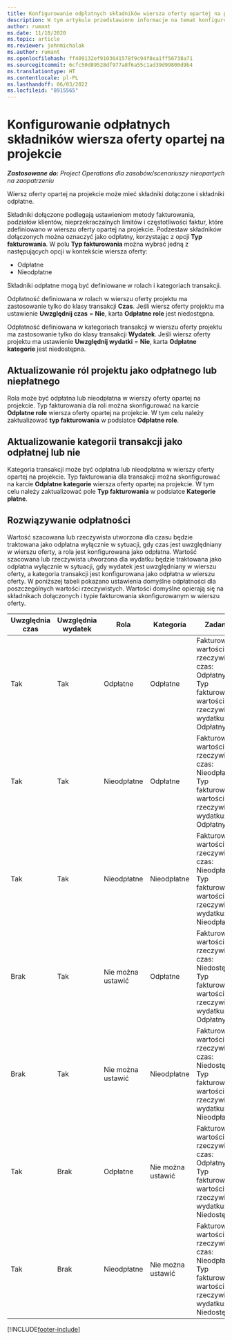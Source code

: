 ```yaml
---
title: Konfigurowanie odpłatnych składników wiersza oferty opartej na projekcie
description: W tym artykule przedstawiono informacje na temat konfigurowania składników uwzględnionych, odpłatnych i nieodpłatnych w wierszach oferty opartych na projekcie.
author: rumant
ms.date: 11/18/2020
ms.topic: article
ms.reviewer: johnmichalak
ms.author: rumant
ms.openlocfilehash: ff409132ef9103641578f9c94f8ea1ff56738a71
ms.sourcegitcommit: 6cfc50d89528df977a8f6a55c1ad39d99800d9b4
ms.translationtype: HT
ms.contentlocale: pl-PL
ms.lasthandoff: 06/03/2022
ms.locfileid: "8915565"
---
```

# <a name="configure-the-chargeable-components-of-a-project-based-quote-line"></a>Konfigurowanie odpłatnych składników wiersza oferty opartej na projekcie

_**Zastosowane do:** Project Operations dla zasobów/scenariuszy nieopartych na zaopatrzeniu_

Wiersz oferty opartej na projekcie może mieć składniki dołączone i składniki odpłatne.

Składniki dołączone podlegają ustawieniom metody fakturowania, podziałów klientów, nieprzekraczalnych limitów i częstotliwości faktur, które zdefiniowano w wierszu oferty opartej na projekcie.
Podzestaw składników dołączonych można oznaczyć jako odpłatny, korzystając z opcji **Typ fakturowania**. W polu **Typ fakturowania** można wybrać jedną z następujących opcji w kontekście wiersza oferty:

   - Odpłatne
   - Nieodpłatne

Składniki odpłatne mogą być definiowane w rolach i kategoriach transakcji.

Odpłatność definiowana w rolach w wierszu oferty projektu ma zastosowanie tylko do klasy transakcji **Czas**. Jeśli wiersz oferty projektu ma ustawienie **Uwzględnij czas** = **Nie**, karta **Odpłatne role** jest niedostępna.

Odpłatność definiowana w kategoriach transakcji w wierszu oferty projektu ma zastosowanie tylko do klasy transakcji **Wydatek**. Jeśli wiersz oferty projektu ma ustawienie **Uwzględnij wydatki** = **Nie**, karta **Odpłatne kategorie** jest niedostępna.

## <a name="update-a-role-to-be-chargeable-or-non-chargeable"></a>Aktualizowanie ról projektu jako odpłatnego lub niepłatnego
Rola może być odpłatna lub nieodpłatna w wierszy oferty opartej na projekcie. Typ fakturowania dla roli można skonfigurować na karcie **Odpłatne role** wiersza oferty opartej na projekcie. W tym celu należy zaktualizować **typ fakturowania** w podsiatce **Odpłatne role**. 

## <a name="update-a-transaction-category-to-be-chargeable-or-non-chargeable"></a>Aktualizowanie kategorii transakcji jako odpłatnej lub nie
Kategoria transakcji może być odpłatna lub nieodpłatna w wierszy oferty opartej na projekcie. Typ fakturowania dla transakcji można skonfigurować na karcie **Odpłatne kategorie** wiersza oferty opartej na projekcie. W tym celu należy zaktualizować pole **Typ fakturowania** w podsiatce **Kategorie płatne**. 

## <a name="resolve-chargeability"></a>Rozwiązywanie odpłatności

Wartość szacowana lub rzeczywista utworzona dla czasu będzie traktowana jako odpłatna wyłącznie w sytuacji, gdy czas jest uwzględniany w wierszu oferty, a rola jest konfigurowana jako odpłatna.
Wartość szacowana lub rzeczywista utworzona dla wydatku będzie traktowana jako odpłatna wyłącznie w sytuacji, gdy wydatek jest uwzględniany w wierszu oferty, a kategoria transakcji jest konfigurowana jako odpłatna w wierszu oferty. W poniższej tabeli pokazano ustawienia domyślne odpłatności dla poszczególnych wartości rzeczywistych. Wartości domyślne opierają się na składnikach dołączonych i typie fakturowania skonfigurowanym w wierszu oferty.

| Uwzględnia czas | Uwzględnia wydatek | Rola | Kategoria | Zadanie |
| --- | --- | --- | --- | --- |
| Tak | Tak | Odpłatne | Odpłatne | Fakturowanie wartości rzeczywistej czas: Odpłatny </br>Typ fakturowania wartości rzeczywistej wydatku: Odpłatny |
| Tak | Tak | Nieodpłatne | Odpłatne | Fakturowanie wartości rzeczywistej czas: Nieodpłatny </br>Typ fakturowania wartości rzeczywistej wydatku: Odpłatny |
| Tak | Tak | Nieodpłatne | Nieodpłatne | Fakturowanie wartości rzeczywistej czas: Nieodpłatny </br>Typ fakturowania wartości rzeczywistej wydatku: Nieodpłatny |
| Brak | Tak | Nie można ustawić | Odpłatne | Fakturowanie wartości rzeczywistej czas: Niedostępne </br>Typ fakturowania wartości rzeczywistej wydatku: Odpłatny |
| Brak | Tak | Nie można ustawić | Nieodpłatne | Fakturowanie wartości rzeczywistej czas: Niedostępne </br>Typ fakturowania wartości rzeczywistej wydatku: Nieodpłatny |
| Tak | Brak | Odpłatne | Nie można ustawić | Fakturowanie wartości rzeczywistej czas: Odpłatny </br>Typ fakturowania wartości rzeczywistej wydatku: Niedostępne |
| Tak | Brak | Nieodpłatne | Nie można ustawić | Fakturowanie wartości rzeczywistej czas: Nieodpłatny </br> Typ fakturowania wartości rzeczywistej wydatku: Niedostępne |


[!INCLUDE[footer-include](../includes/footer-banner.md)]